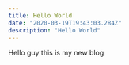 ```yaml
---
title: Hello World
date: "2020-03-19T19:43:03.284Z"
description: "Hello World"
---
```


Hello guy this is my new blog
